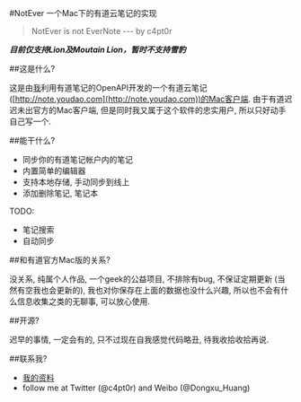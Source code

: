 #NotEver  一个Mac下的有道云笔记的实现

>NotEver is not EverNote --- by c4pt0r

***目前仅支持Lion及Moutain Lion，暂时不支持雪豹***

##这是什么?

这是由[我](http://0xffff.me)利用有道笔记的OpenAPI开发的一个有道云笔记([http://note.youdao.com](http://note.youdao.com))的Mac客户端.
由于有道迟迟未出官方的Mac客户端, 但是同时我又属于这个软件的忠实用户, 所以只好动手自己写一个.

##能干什么?

* 同步你的有道笔记帐户内的笔记
* 内置简单的编辑器
* 支持本地存储, 手动同步到线上
* 添加删除笔记, 笔记本

TODO:

* 笔记搜索
* 自动同步

##和有道官方Mac版的关系?

没关系, 纯属个人作品, 一个geek的公益项目, 不排除有bug, 不保证定期更新 (当然有空我也会更新的), 我也对你保存在上面的数据也没什么兴趣, 所以也不会有什么信息收集之类的无聊事, 可以放心使用.

##开源?

迟早的事情, 一定会有的, 只不过现在自我感觉代码略丑, 待我收拾收拾再说.

##联系我?

* [我的资料](http://0xffff.me/about.html)
* follow me at Twitter (@c4pt0r)  and Weibo (@Dongxu_Huang)
